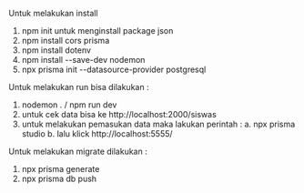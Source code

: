 Untuk melakukan install

1. npm init untuk menginstall package json
2. npm install cors prisma
3. npm install dotenv
4. npm install --save-dev nodemon
5. npx prisma init --datasource-provider postgresql

Untuk melakukan run bisa dilakukan :

1. nodemon . / npm run dev
2. untuk cek data bisa ke http://localhost:2000/siswas
3. untuk melakukan pemasukan data maka lakukan perintah :
   a. npx prisma studio
   b. lalu klick http://localhost:5555/

Untuk melakukan migrate dilakukan :

1. npx prisma generate
2. npx prisma db push
